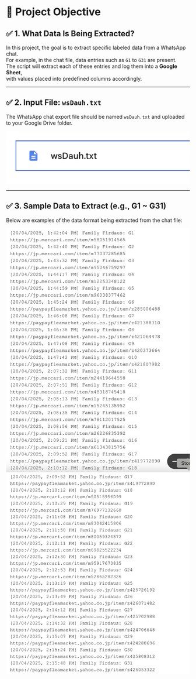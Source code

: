 # 📌 Project Objective

## ✅ 1. What Data Is Being Extracted?

In this project, the goal is to extract specific labeled data from a WhatsApp chat.  
For example, in the chat file, data entries such as `G1` to `G31` are present.  
The script will extract each of these entries and log them into a **Google Sheet**,  
with values placed into predefined columns accordingly.

---

## ✅ 2. Input File: `wsDauh.txt`

The WhatsApp chat export file should be named `wsDauh.txt` and uploaded to your Google Drive folder.

![wsDauh.txt File Example](./assets/img/ExtractDataFlow/wsDauh.png)

---

## ✅ 3. Sample Data to Extract (e.g., G1 ~ G31)

Below are examples of the data format being extracted from the chat file:

![G1 Sample](./assets/img/ExtractDataFlow/G1.png)  
![G2 Sample](./assets/img/ExtractDataFlow/G2.png)
